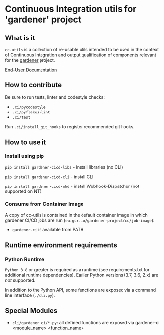 # Continuous Integration utils for 'gardener' project

## What is it

`cc-utils` is a collection of re-usable utils intended to be used in the
context of Continuous Integration and output qualification of components
relevant for the [gardener](https://github.com/gardener) project.

[End-User Documentation](https://gardener.github.io/cc-utils)

## How to contribute

Be sure to run tests, linter and codestyle checks:

- `.ci/pycodestyle`
- `.ci/pyflakes-lint`
- `.ci/test`

Run `.ci/install_git_hooks` to register recommended git hooks.

## How to use it

### Install using pip

`pip install gardener-cicd-libs` - install libraries (no CLI)

`pip install gardener-cicd-cli` - install CLI

`pip install gardener-cicd-whd` - install Webhook-Dispatcher (not supported on NT)

### Consume from Container Image

A copy of cc-utils is contained in the default container image in which gardener
CI/CD jobs are run (`eu.gcr.io/gardener-project/cc/job-image`):

- `gardener-ci` is available from PATH

## Runtime environment requirements

### Python Runtime

`Python 3.8` or greater is required as a runtime (see requirements.txt for additional
runtime dependencies). Earlier Python versions (3.7, 3.6, 2.x) are *not* supported.

In addition to the Python API, some functions are exposed via a command line interface
(`./cli.py`).

## Special Modules

* `cli/gardener_ci/*.py`: all defined functions are exposed via
gardener-ci <module_name> <function_name>
